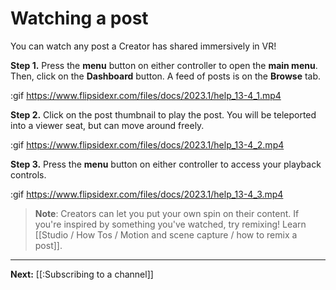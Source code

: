 # Watching a post

You can watch any post a Creator has shared immersively in VR! 

**Step 1.** Press the **menu** button on either controller to open the **main menu**. Then, click on the **Dashboard** button.  A feed of posts is on the **Browse** tab.

:gif https://www.flipsidexr.com/files/docs/2023.1/help_13-4_1.mp4

**Step 2.** Click on the post thumbnail to play the post.  You will be teleported into a viewer seat, but can move around freely.

:gif https://www.flipsidexr.com/files/docs/2023.1/help_13-4_2.mp4

**Step 3.** Press the **menu** button on either controller to access your playback controls.

:gif https://www.flipsidexr.com/files/docs/2023.1/help_13-4_3.mp4

> **Note**: Creators can let you put your own spin on their content.  If you're inspired by something you've watched, try remixing!  Learn [[Studio / How Tos / Motion and scene capture / how to remix a post]].

---

**Next:** [[:Subscribing to a channel]]
